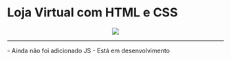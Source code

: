 # Loja Virtual com HTML e CSS

<div align="center">
  <img src="https://user-images.githubusercontent.com/100157955/168582447-496351c4-d6ae-4889-8163-ef4e1177ecba.png">
</div>

<hr>
- Ainda não foi adicionado JS
- Está em desenvolvimento

